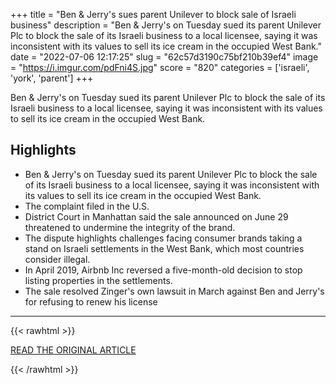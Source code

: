 +++
title = "Ben &amp; Jerry's sues parent Unilever to block sale of Israeli business"
description = "Ben & Jerry's on Tuesday sued its parent Unilever Plc to block the sale of its Israeli business to a local licensee, saying it was inconsistent with its values to sell its ice cream in the occupied West Bank."
date = "2022-07-06 12:17:25"
slug = "62c57d3190c75bf210b39ef4"
image = "https://i.imgur.com/pdFni4S.jpg"
score = "820"
categories = ['israeli', 'york', 'parent']
+++

Ben & Jerry's on Tuesday sued its parent Unilever Plc to block the sale of its Israeli business to a local licensee, saying it was inconsistent with its values to sell its ice cream in the occupied West Bank.

## Highlights

- Ben & Jerry's on Tuesday sued its parent Unilever Plc to block the sale of its Israeli business to a local licensee, saying it was inconsistent with its values to sell its ice cream in the occupied West Bank.
- The complaint filed in the U.S.
- District Court in Manhattan said the sale announced on June 29 threatened to undermine the integrity of the brand.
- The dispute highlights challenges facing consumer brands taking a stand on Israeli settlements in the West Bank, which most countries consider illegal.
- In April 2019, Airbnb Inc reversed a five-month-old decision to stop listing properties in the settlements.
- The sale resolved Zinger's own lawsuit in March against Ben and Jerry's for refusing to renew his license

---

{{< rawhtml >}}
  <p class="article-category">
    <a target="_blank" href="https://www.reuters.com/legal/litigation/ben-jerrys-sues-parent-unilever-block-sale-israeli-business-2022-07-05/">READ THE ORIGINAL ARTICLE</a>
  </p>
{{< /rawhtml >}}
